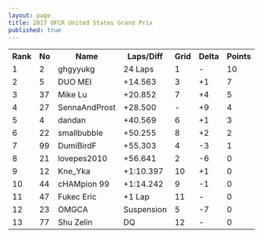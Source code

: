 ```yaml
---
layout: page
title: 2017 OFCR United States Grand Prix
published: true
---
```


<font size="2">
<table>
  <tr>
    <th>Rank</th>
    <th>No</th>
    <th>Name</th>
    <th>Laps/Diff</th>
    <th>Grid</th>
    <th>Delta</th>
    <th>Points</th>
  </tr>
  <tr>
    <td>1</td>
    <td>2</td>
    <td>ghgyyukg</td>
    <td>24 Laps</td>
    <td>1</td>
    <td>-</td>
    <td>10</td>
  </tr>
  <tr>
    <td>2</td>
    <td>5</td>
    <td>DUO MEI</td>
    <td>+14.563</td>
    <td>3</td>
    <td>+1</td>
    <td>7</td>
  </tr>
  <tr>
    <td>3</td>
    <td>37</td>
    <td>Mike Lu</td>
    <td>+20.852</td>
    <td>7</td>
    <td>+4</td>
    <td>5</td>
  </tr>
  <tr>
    <td>4</td>
    <td>27</td>
    <td>SennaAndProst</td>
    <td>+28.500</td>
    <td>-</td>
    <td>+9</td>
    <td>4</td>
  </tr>
  <tr>
    <td>5</td>
    <td>4</td>
    <td>dandan</td>
    <td>+40.569</td>
    <td>6</td>
    <td>+1</td>
    <td>3</td>
  </tr>
  <tr>
    <td>6</td>
    <td>22</td>
    <td>smallbubble</td>
    <td>+50.255</td>
    <td>8</td>
    <td>+2</td>
    <td>2</td>
  </tr>
  <tr>
    <td>7</td>
    <td>99</td>
    <td>DumiBirdF</td>
    <td>+55.303</td>
    <td>4</td>
    <td>-3</td>
    <td>1</td>
  </tr>
  <tr>
    <td>8</td>
    <td>21</td>
    <td>lovepes2010</td>
    <td>+56.641</td>
    <td>2</td>
    <td>-6</td>
    <td>0</td>
  </tr>
  <tr>
    <td>9</td>
    <td>12</td>
    <td>Kne_Yka</td>
    <td>+1:10.397</td>
    <td>10</td>
    <td>+1</td>
    <td>0</td>
  </tr>
  <tr>
    <td>10</td>
    <td>44</td>
    <td>cHAMpion 99</td>
    <td>+1:14.242</td>
    <td>9</td>
    <td>-1</td>
    <td>0</td>
  </tr>
  <tr>
    <td>11</td>
    <td>47</td>
    <td>Fukec Eric</td>
    <td>+1 Lap</td>
    <td>11</td>
    <td>-</td>
    <td>0</td>
  </tr>
  <tr>
    <td>12</td>
    <td>23</td>
    <td>OMGCA</td>
    <td>Suspension</td>
    <td>5</td>
    <td>-7</td>
    <td>0</td>
  </tr>
  <tr>
    <td>13</td>
    <td>77</td>
    <td>Shu Zelin</td>
    <td>DQ</td>
    <td>12</td>
    <td>-</td>
    <td>0</td>
  </tr>
</table>
</font>